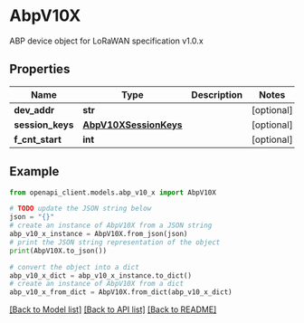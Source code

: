 # AbpV10X

ABP device object for LoRaWAN specification v1.0.x

## Properties

Name | Type | Description | Notes
------------ | ------------- | ------------- | -------------
**dev_addr** | **str** |  | [optional] 
**session_keys** | [**AbpV10XSessionKeys**](AbpV10XSessionKeys.md) |  | [optional] 
**f_cnt_start** | **int** |  | [optional] 

## Example

```python
from openapi_client.models.abp_v10_x import AbpV10X

# TODO update the JSON string below
json = "{}"
# create an instance of AbpV10X from a JSON string
abp_v10_x_instance = AbpV10X.from_json(json)
# print the JSON string representation of the object
print(AbpV10X.to_json())

# convert the object into a dict
abp_v10_x_dict = abp_v10_x_instance.to_dict()
# create an instance of AbpV10X from a dict
abp_v10_x_from_dict = AbpV10X.from_dict(abp_v10_x_dict)
```
[[Back to Model list]](../README.md#documentation-for-models) [[Back to API list]](../README.md#documentation-for-api-endpoints) [[Back to README]](../README.md)



